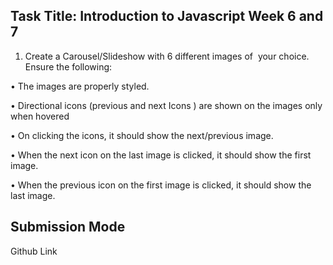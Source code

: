 ## Task Title: Introduction to Javascript Week 6 and 7


1. Create a Carousel/Slideshow with 6 different images of  your choice. Ensure the following:

  • The images are properly styled.

  • Directional icons (previous and next Icons ) are shown on the images only when hovered

  • On clicking the icons, it should show the next/previous image. 

  • When the next icon on the last image is clicked, it should show the first image.

  • When the previous icon on the first image is clicked, it should show the last image. 





## Submission Mode
Github Link
